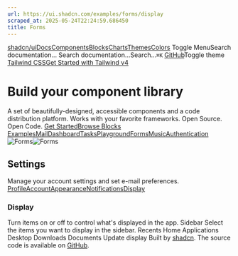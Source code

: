 ```yaml
---
url: https://ui.shadcn.com/examples/forms/display
scraped_at: 2025-05-24T22:24:59.686450
title: Forms
---
```


[shadcn/ui](https://ui.shadcn.com/)[Docs](https://ui.shadcn.com/docs/installation)[Components](https://ui.shadcn.com/docs/components)[Blocks](https://ui.shadcn.com/blocks)[Charts](https://ui.shadcn.com/charts)[Themes](https://ui.shadcn.com/themes)[Colors](https://ui.shadcn.com/colors)
Toggle MenuSearch documentation...
Search documentation...Search...`⌘K`
[GitHub](https://github.com/shadcn-ui/ui)Toggle theme
[Tailwind CSSGet Started with Tailwind v4](https://ui.shadcn.com/docs/tailwind-v4)
# Build your component library
A set of beautifully-designed, accessible components and a code distribution platform. Works with your favorite frameworks. Open Source. Open Code.
[Get Started](https://ui.shadcn.com/docs)[Browse Blocks](https://ui.shadcn.com/blocks)
[Examples](https://ui.shadcn.com/)[Mail](https://ui.shadcn.com/examples/mail)[Dashboard](https://ui.shadcn.com/examples/dashboard)[Tasks](https://ui.shadcn.com/examples/tasks)[Playground](https://ui.shadcn.com/examples/playground)[Forms](https://ui.shadcn.com/examples/forms)[Music](https://ui.shadcn.com/examples/music)[Authentication](https://ui.shadcn.com/examples/authentication)
![Forms](https://ui.shadcn.com/_next/image?url=%2Fexamples%2Fforms-light.png&w=3840&q=75)![Forms](https://ui.shadcn.com/_next/image?url=%2Fexamples%2Fforms-dark.png&w=3840&q=75)
## Settings
Manage your account settings and set e-mail preferences.
[Profile](https://ui.shadcn.com/examples/forms)[Account](https://ui.shadcn.com/examples/forms/account)[Appearance](https://ui.shadcn.com/examples/forms/appearance)[Notifications](https://ui.shadcn.com/examples/forms/notifications)[Display](https://ui.shadcn.com/examples/forms/display)
### Display
Turn items on or off to control what's displayed in the app.
Sidebar
Select the items you want to display in the sidebar.
Recents
Home
Applications
Desktop
Downloads
Documents
Update display
Built by [shadcn](https://twitter.com/shadcn). The source code is available on [GitHub](https://github.com/shadcn-ui/ui).

